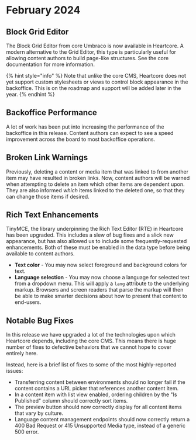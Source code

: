 # February 2024

## Block Grid Editor
The Block Grid Editor from core Umbraco is now available in Heartcore. A modern alternative to the Grid Editor, this type is particularly useful for allowing content authors to build page-like structures. See the core documentation for more information.

{% hint style="info" %}
Note that unlike the core CMS, Heartcore does not yet support custom stylesheets or views to control block appearance in the backoffice. This is on the roadmap and support will be added later in the year.
{% endhint %}

## Backoffice Performance
A lot of work has been put into increasing the performance of the backoffice in this release. Content authors can expect to see a speed improvement across the board to most backoffice operations.

## Broken Link Warnings
Previously, deleting a content or media item that was linked to from another item may have resulted in broken links. Now, content authors will be warned when attempting to delete an item which other items are dependent upon. They are also informed *which* items linked to the deleted one, so that they can change those items if desired.

## Rich Text Enhancements
TinyMCE, the library underpinning the Rich Text Editor (RTE) in Heartcore has been upgraded. This includes a slew of bug fixes and a slick new appearance, but has also allowed us to include some frequently-requested enhancements. Both of these must be enabled in the data type before being available to content authors.

* **Text color** - You may now select foreground and background colors for text.
* **Language selection** - You may now choose a language for selected text from a dropdown menu. This will apply a `lang` attribute to the underlying markup. Browsers and screen readers that parse the markup will then be able to make smarter decisions about how to present that content to end-users.

## Notable Bug Fixes
In this release we have upgraded a lot of the technologies upon which Heartcore depends, including the core CMS. This means there is huge number of fixes to defective behaviors that we cannot hope to cover entirely here.

Instead, here is a brief list of fixes to some of the most highly-reported issues:
* Transferring content between environments should no longer fail if the content contains a URL picker that references another content item.
* In a content item with list view enabled, ordering children by the "Is Published" column should correctly sort items.
* The preview button should now correctly display for all content items that vary by culture.
* Language content management endpoints should now correctly return a 400 Bad Request or 415 Unsupported Media type, instead of a generic 500 error.
